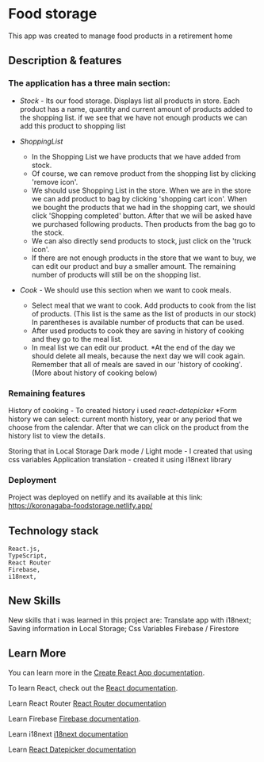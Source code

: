 # Food storage

This app was created to manage food products in a retirement home

## Description & features

### The application has a three main section:

* *Stock* - Its our food storage.
    Displays list all products in store. Each product has a name, quantity and current amount of products added to the shopping list.
    if we see that we have not enough products we can add this product to shopping list

* *ShoppingList*
    * In the Shopping List we have products that we have added from stock.
    * Of course, we can remove product from the shopping list by clicking 'remove icon'. 
    * We should use Shopping List in the store. When we are in the store we can add product to bag by clicking 'shopping cart icon'. 
    When we bought the products that we had in the shopping cart, we should click 'Shopping completed' button. After that we will be asked have we purchased following products.
    Then products from the bag go to the stock.
    * We can also directly send products to stock, just click on the 'truck icon'. 
    * If there are not enough products in the store that we want to buy, we can edit our product and buy a smaller amount. The remaining number of products will still be on the shopping list.
    
* *Cook* - We should use this section when we want to cook meals.
    * Select meal that we want to cook. Add products to cook from the list of products. (This list is the same as the list of products in our stock) 
        In parentheses is available number of products that can be used. 
    * After used products to cook they are saving in history of cooking and they go to the meal list.
    * In meal list we can edit our product.
    *At the end of the day we should delete all meals, because the next day we will cook again.
    Remember that all of meals are saved in our 'history of cooking'. (More about history of cooking below)


### Remaining features
History of cooking - To created history i used *react-datepicker*
    *Form history we can select: current month history, year or any period that we choose from the calendar.
    After that we can click on the product from the history list to view the details.

Storing that in Local Storage
Dark mode / Light mode -  I created that using css variables
Application translation - created it using i18next library

### Deployment

Project was deployed on netlify and its available at this link: https://koronagaba-foodstorage.netlify.app/

## Technology stack

    React.js,
    TypeScript,
    React Router
    Firebase,
    i18next,

## New Skills 

New skills that i was learned in this project are: 
    Translate app with i18next;
    Saving information in Local Storage;
    Css Variables 
    Firebase / Firestore

## Learn More

You can learn more in the [Create React App documentation](https://facebook.github.io/create-react-app/docs/getting-started).

To learn React, check out the [React documentation](https://reactjs.org/).

Learn React Router [React Router documentation](https://reactrouter.com/en/main)

Learn Firebase [Firebase documentation](https://firebase.google.com/docs).

Learn i18next [i18next documentation](https://www.i18next.com/)

Learn [React Datepicker documentation](https://reactdatepicker.com/)


